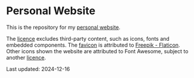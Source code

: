 # Personal Website

This is the repository for my [personal website](https://alvinylt.net).

The [licence](LICENCE) excludes third-party content, such as icons, fonts and
embedded components. The [favicon](favicon.svg) is attributed to
[Freepik - Flaticon](https://www.flaticon.com/free-icons/parrot). Other icons
shown the website are attributed to Font Awesome, subject to another
[licence](assets/fontawesome/LICENCE).

Last updated: 2024-12-16
